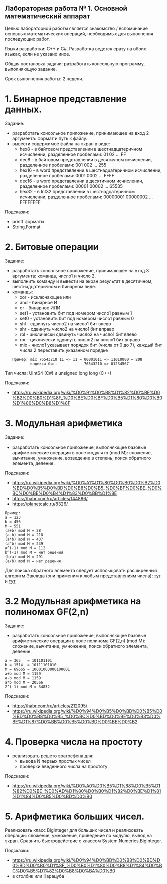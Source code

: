 ## Лабораторная работа № 1. Основной математический аппарат

Целью лабораторной работы является знакомство / вспоминание основных математических операций, необходимых для выполнения последующих работ.

Языки разработки: С++ и С#. Разработка ведется сразу на обоих языках, если не указано иное.

Общая постановка задачи: разработать консольную программу, выполняющую задание.

Срок выполнения работы: 2 недели.

# 1. Бинарное представление данных. 

Задание: 

- разработать консольное приложение, принимающее на вход 2 аргумента: формат и путь к файлу. 
- вывести содержимое файла на экран в виде:
  - hex8 - в байтовом представлении в шестнадцатеричном исчислении, разделенное пробелами: 01  02  ... FF
  - dec8 - в байтовом представлении в десятичном исчислении, разделенное пробелами:        001 002 ... 255
  - hex16 - в word представлении в шестнадцатеричном исчислении, разделенное пробелами: 0001  0002  ... FFFF
  - dec16 - в word представлении в десятичном исчислении, разделенное пробелами:        00001 00002 ... 65535
  - hex32 - в Int32 представлении в шестнадцатеричном исчислении, разделенное пробелами: 00000001  00000002  ... FFFFFFFF

Подсказки:
- printf форматы
- String.Format

# 2. Битовые операции

Задание: 

- разработать консольное приложение, принимающее на вход 3 аргумента: команда, число1 и число 2.
- выполнить команду и вывести на экран результат в десятичном, шестнадцатеричном и бинарном виде.
- команды:
  - xor -  исключающее или
  - and - бинарное И
  - or - бинарное ИЛИ
  - set1 - установить бит под номером число1 равным 1
  - set0 - установить бит под номером число1 равным 0
  - shl - сдвинуть число2 на число1 бит влево
  - shr - сдвинуть число2 на число1 бит вправо
  - rol - циклически сдвинуть число2 на число1 бит влево
  - ror - циклически сдвинуть число2 на число1 бит вправо
  - mix - число1 указывает порядок бит (числа от 0 до 7), каждый бит числа 2 переставить указанном порядке 
  ```
  Пример: mix 76543210 11 => 11 = 00001011 => 11010000 = 208
          индексы бит:            76543210 => 01234567 
  ```

Тип числа: UInt64 (C#) и unsigned long long (C++)

Подсказки:
* https://ru.wikipedia.org/wiki/%D0%91%D0%B8%D1%82%D0%BE%D0%B2%D0%B0%D1%8F_%D0%BE%D0%BF%D0%B5%D1%80%D0%B0%D1%86%D0%B8%D1%8F

# 3. Модульная арифметика

Задание:

- разработать консольное приложение, выполняющее базовые арифметические операции в поле модуля m (mod M):  сложение, вычитание, умножение, возведение в степень, поиск обратного элемента, деление.

Подсказки:
* https://ru.wikipedia.org/wiki/%D0%A1%D1%80%D0%B0%D0%B2%D0%BD%D0%B5%D0%BD%D0%B8%D0%B5_%D0%BF%D0%BE_%D0%BC%D0%BE%D0%B4%D1%83%D0%BB%D1%8E
* https://habr.com/ru/articles/144886/
* https://planetcalc.ru/8326/

```
Пример:
a = 123
b = 456
M = 551
(a+b) mod M = 28
(a-b) mod M = 218
(a*b) mod M = 437
(a^b) mod M = 239
a^(-1) mod M = 112
b^(-1) mod M = нет решения
(b/a) mod M = 291
(a/b) mod M = нет решения
```

Для поиска обратного элемента следует испольщовать расширенный алгоритм Эвклида (они применим к любым представлениям числа): [тут](https://ru.wikipedia.org/wiki/%D0%9E%D0%B1%D1%80%D0%B0%D1%82%D0%BD%D0%BE%D0%B5_%D0%BF%D0%BE_%D0%BC%D0%BE%D0%B4%D1%83%D0%BB%D1%8E_%D1%87%D0%B8%D1%81%D0%BB%D0%BE) и [тут](https://e-maxx.ru/algo/export_extended_euclid_algorithm) 

# 3.2 Модульная арифметика на полиномах GF(2,n)

Задание:

- разработать консольное приложение, выполняющее базовые арифметические операции в поле полинома GF(2,n) (mod M):  сложение, вычитание, умножение, поиск обратного элемента, деление.

```
a = 365   = 101101101
b = 1514  = 10111101010
M = 69665 = 10001000000100001
a+b mod M = 1159
a-b mod M = 1159
a*b mod M = 20566
2^(-1) mod M = 34832
```
Подсказки:
* https://habr.com/ru/articles/212095/ 
* https://ru.wikipedia.org/wiki/%D0%94%D0%B5%D0%BB%D0%B5%D0%BD%D0%B8%D0%B5_%D0%BC%D0%BD%D0%BE%D0%B3%D0%BE%D1%87%D0%BB%D0%B5%D0%BD%D0%BE%D0%B2 

# 4. Проверка числа на простоту

- реализовать решето эратосфена для:
  -  вывода N первых простых чисел
  -  проверки введенного числа на простоту

Подсказки:
* https://ru.wikipedia.org/wiki/%D0%A0%D0%B5%D1%88%D0%B5%D1%82%D0%BE_%D0%AD%D1%80%D0%B0%D1%82%D0%BE%D1%81%D1%84%D0%B5%D0%BD%D0%B0

# 5. Арифметика больших чисел.

Реализовать класс BigInteger для больших чисел и реализовать операции: сложение, умножение, приведение по модулю, вывод на экран. Сравнить быстродействие с классом System.Numerics.BigInteger.

Подсказки:
* https://ru.wikipedia.org/wiki/%D0%94%D0%BB%D0%B8%D0%BD%D0%BD%D0%B0%D1%8F_%D0%B0%D1%80%D0%B8%D1%84%D0%BC%D0%B5%D1%82%D0%B8%D0%BA%D0%B0
* в столбик или Карацуба
